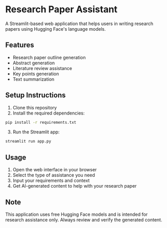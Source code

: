 # Research Paper Assistant

A Streamlit-based web application that helps users in writing research papers using Hugging Face's language models.

## Features
- Research paper outline generation
- Abstract generation
- Literature review assistance
- Key points generation
- Text summarization

## Setup Instructions

1. Clone this repository
2. Install the required dependencies:
```bash
pip install -r requirements.txt
```
3. Run the Streamlit app:
```bash
streamlit run app.py
```

## Usage
1. Open the web interface in your browser
2. Select the type of assistance you need
3. Input your requirements and context
4. Get AI-generated content to help with your research paper

## Note
This application uses free Hugging Face models and is intended for research assistance only. Always review and verify the generated content. 